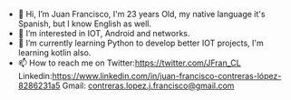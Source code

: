 - 👋 Hi, I’m Juan Francisco, I'm 23 years Old, my native language it's Spanish, but I know English as well.
- 👀 I’m interested in IOT, Android and networks.
- 🌱 I’m currently learning Python to develop better IOT projects, I'm learning kotlin also.
- 📫 How to reach me on Twitter:https://twitter.com/JFran_CL Linkedin:https://www.linkedin.com/in/juan-francisco-contreras-lópez-8286231a5 Gmail: contreras.lopez.j.francisco@gmail.com

<!---
JFranCL/JFranCL is a ✨ special ✨ repository because its `README.md` (this file) appears on your GitHub profile.
You can click the Preview link to take a look at your changes.
--->
